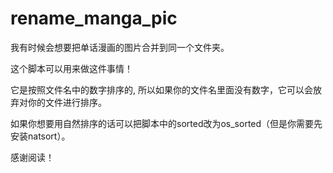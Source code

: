 # rename_manga_pic

我有时候会想要把单话漫画的图片合并到同一个文件夹。

这个脚本可以用来做这件事情！

它是按照文件名中的数字排序的, 所以如果你的文件名里面没有数字，它可以会放弃对你的文件进行排序。

如果你想要用自然排序的话可以把脚本中的sorted改为os_sorted（但是你需要先安装natsort）。

感谢阅读！
